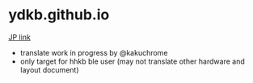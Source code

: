 # ydkb.github.io


[JP link](/help/jp/README.md)

- translate work in progress by @kakuchrome
- only target for hhkb ble user  (may not translate other hardware and layout document)
